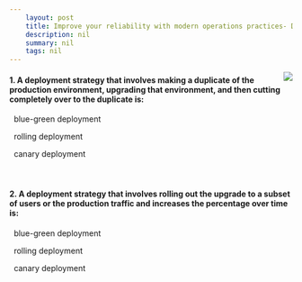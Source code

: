 ```yaml
---
    layout: post
    title: Improve your reliability with modern operations practices- Deployment - Deployment strategies
    description: nil
    summary: nil
    tags: nil
---
```



 <a target="_blank" href="https://docs.microsoft.com/en-us/learn/modules/improve-reliability-deployment/5-strategies/"><i class="fas fa-external-link-alt"></i> </a>
 <img align="right" src="https://docs.microsoft.com/en-us/learn/achievements/improve-reliability-deployment.svg">
####  1. A deployment strategy that involves making a duplicate of the production environment, upgrading that environment, and then cutting completely over to the duplicate is:


<i class='fas fa-check-square' style='color: Dodgerblue;'></i> &nbsp;&nbsp;blue-green deployment

<i class='far fa-square'></i> &nbsp;&nbsp;rolling deployment

<i class='far fa-square'></i> &nbsp;&nbsp;canary deployment
<br />
<br />
<br />

####  2. A deployment strategy that involves rolling out the upgrade to a subset of users or the production traffic and increases the percentage over time is:


<i class='far fa-square'></i> &nbsp;&nbsp;blue-green deployment

<i class='far fa-square'></i> &nbsp;&nbsp;rolling deployment

<i class='fas fa-check-square' style='color: Dodgerblue;'></i> &nbsp;&nbsp;canary deployment
<br />
<br />
<br />
